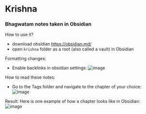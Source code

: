 # Krishna
### Bhagwatam notes taken in Obsidian
How to use it?

- download obsidian https://obsidian.md/
- open `krishna` folder as a root (also called a vault) in Obsidian

Formatting changes:
- Enable backlinks in obsidian settings:
![image](https://github.com/user-attachments/assets/56291e59-8bd7-4d3d-b4fb-532e33f2f3f1)

How to read these notes:
- Go to the Tags folder and navigate to the chapter of your choice:
![image](https://github.com/user-attachments/assets/88b8d37e-fb80-42ce-8957-6de9f787a13d)

Result:
Here is one example of how a chapter looks like in Obsidian:
![image](https://github.com/user-attachments/assets/090c5d8e-e0e6-4917-a02f-2dacacb3a67d)


